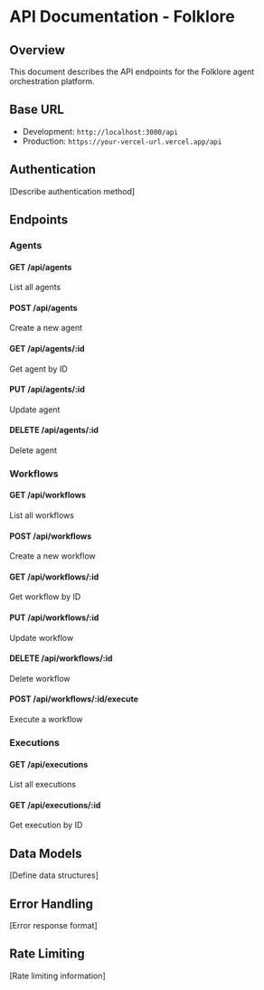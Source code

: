 # API Documentation - Folklore

## Overview
This document describes the API endpoints for the Folklore agent orchestration platform.

## Base URL
- Development: `http://localhost:3000/api`
- Production: `https://your-vercel-url.vercel.app/api`

## Authentication
[Describe authentication method]

## Endpoints

### Agents

#### GET /api/agents
List all agents

#### POST /api/agents
Create a new agent

#### GET /api/agents/:id
Get agent by ID

#### PUT /api/agents/:id
Update agent

#### DELETE /api/agents/:id
Delete agent

### Workflows

#### GET /api/workflows
List all workflows

#### POST /api/workflows
Create a new workflow

#### GET /api/workflows/:id
Get workflow by ID

#### PUT /api/workflows/:id
Update workflow

#### DELETE /api/workflows/:id
Delete workflow

#### POST /api/workflows/:id/execute
Execute a workflow

### Executions

#### GET /api/executions
List all executions

#### GET /api/executions/:id
Get execution by ID

## Data Models
[Define data structures]

## Error Handling
[Error response format]

## Rate Limiting
[Rate limiting information] 